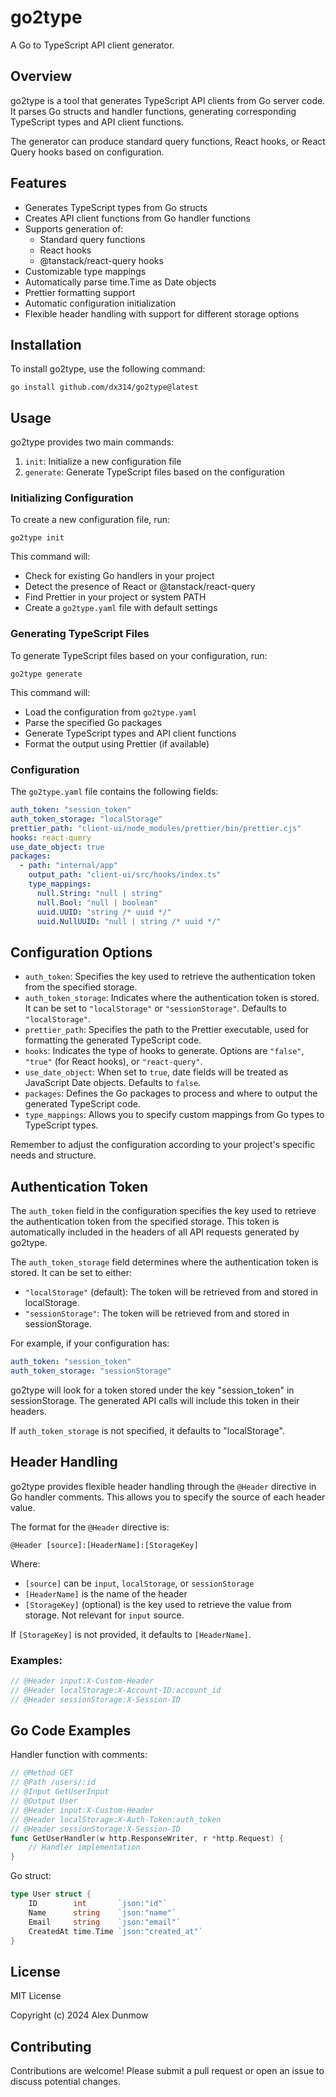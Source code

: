 # go2type

A Go to TypeScript API client generator.

## Overview

go2type is a tool that generates TypeScript API clients from Go server code. It parses Go structs and handler functions, generating corresponding TypeScript types and API client functions.

The generator can produce standard query functions, React hooks, or React Query hooks based on configuration.

## Features

- Generates TypeScript types from Go structs
- Creates API client functions from Go handler functions
- Supports generation of:
  - Standard query functions
  - React hooks
  - @tanstack/react-query hooks
- Customizable type mappings
- Automatically parse time.Time as Date objects
- Prettier formatting support
- Automatic configuration initialization
- Flexible header handling with support for different storage options

## Installation

To install go2type, use the following command:

```
go install github.com/dx314/go2type@latest
```

## Usage

go2type provides two main commands:

1. `init`: Initialize a new configuration file
2. `generate`: Generate TypeScript files based on the configuration

### Initializing Configuration

To create a new configuration file, run:

```
go2type init
```

This command will:
- Check for existing Go handlers in your project
- Detect the presence of React or @tanstack/react-query
- Find Prettier in your project or system PATH
- Create a `go2type.yaml` file with default settings

### Generating TypeScript Files

To generate TypeScript files based on your configuration, run:

```
go2type generate
```

This command will:
- Load the configuration from `go2type.yaml`
- Parse the specified Go packages
- Generate TypeScript types and API client functions
- Format the output using Prettier (if available)

### Configuration

The `go2type.yaml` file contains the following fields:

```yaml
auth_token: "session_token"
auth_token_storage: "localStorage"
prettier_path: "client-ui/node_modules/prettier/bin/prettier.cjs"
hooks: react-query
use_date_object: true
packages:
  - path: "internal/app"
    output_path: "client-ui/src/hooks/index.ts"
    type_mappings:
      null.String: "null | string"
      null.Bool: "null | boolean"
      uuid.UUID: "string /* uuid */"
      uuid.NullUUID: "null | string /* uuid */"
```

## Configuration Options

- `auth_token`: Specifies the key used to retrieve the authentication token from the specified storage.
- `auth_token_storage`: Indicates where the authentication token is stored. It can be set to `"localStorage"` or `"sessionStorage"`. Defaults to `"localStorage"`.
- `prettier_path`: Specifies the path to the Prettier executable, used for formatting the generated TypeScript code.
- `hooks`: Indicates the type of hooks to generate. Options are `"false"`, `"true"` (for React hooks), or `"react-query"`.
- `use_date_object`: When set to `true`, date fields will be treated as JavaScript Date objects. Defaults to `false`.
- `packages`: Defines the Go packages to process and where to output the generated TypeScript code.
- `type_mappings`: Allows you to specify custom mappings from Go types to TypeScript types.

Remember to adjust the configuration according to your project's specific needs and structure.

## Authentication Token

The `auth_token` field in the configuration specifies the key used to retrieve the authentication token from the specified storage. This token is automatically included in the headers of all API requests generated by go2type.

The `auth_token_storage` field determines where the authentication token is stored. It can be set to either:
- `"localStorage"` (default): The token will be retrieved from and stored in localStorage.
- `"sessionStorage"`: The token will be retrieved from and stored in sessionStorage.

For example, if your configuration has:

```yaml
auth_token: "session_token"
auth_token_storage: "sessionStorage"
```

go2type will look for a token stored under the key "session_token" in sessionStorage. The generated API calls will include this token in their headers.

If `auth_token_storage` is not specified, it defaults to "localStorage".

## Header Handling

go2type provides flexible header handling through the `@Header` directive in Go handler comments. This allows you to specify the source of each header value.

The format for the `@Header` directive is:

```
@Header [source]:[HeaderName]:[StorageKey]
```

Where:
- `[source]` can be `input`, `localStorage`, or `sessionStorage`
- `[HeaderName]` is the name of the header
- `[StorageKey]` (optional) is the key used to retrieve the value from storage. Not relevant for `input` source.

If `[StorageKey]` is not provided, it defaults to `[HeaderName]`.

### Examples:

```go
// @Header input:X-Custom-Header
// @Header localStorage:X-Account-ID:account_id
// @Header sessionStorage:X-Session-ID
```

## Go Code Examples

Handler function with comments:

```go
// @Method GET
// @Path /users/:id
// @Input GetUserInput
// @Output User
// @Header input:X-Custom-Header
// @Header localStorage:X-Auth-Token:auth_token
// @Header sessionStorage:X-Session-ID
func GetUserHandler(w http.ResponseWriter, r *http.Request) {
    // Handler implementation
}
```

Go struct:

```go
type User struct {
    ID        int       `json:"id"`
    Name      string    `json:"name"`
    Email     string    `json:"email"`
    CreatedAt time.Time `json:"created_at"`
}
```

## License

MIT License

Copyright (c) 2024 Alex Dunmow

## Contributing

Contributions are welcome! Please submit a pull request or open an issue to discuss potential changes.
